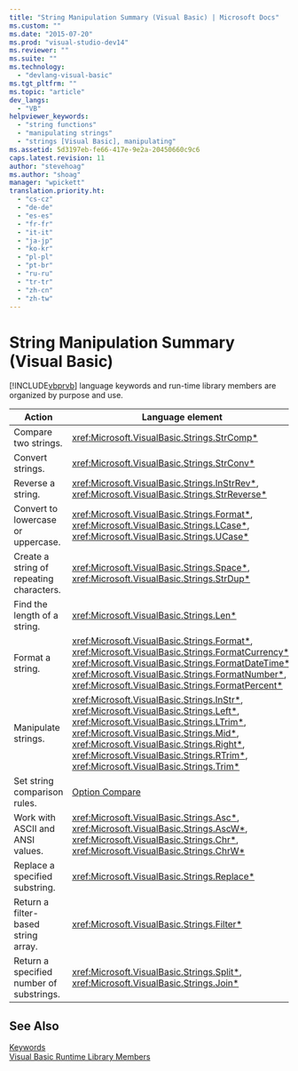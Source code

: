 ```yaml
---
title: "String Manipulation Summary (Visual Basic) | Microsoft Docs"
ms.custom: ""
ms.date: "2015-07-20"
ms.prod: "visual-studio-dev14"
ms.reviewer: ""
ms.suite: ""
ms.technology: 
  - "devlang-visual-basic"
ms.tgt_pltfrm: ""
ms.topic: "article"
dev_langs: 
  - "VB"
helpviewer_keywords: 
  - "string functions"
  - "manipulating strings"
  - "strings [Visual Basic], manipulating"
ms.assetid: 5d3197eb-fe66-417e-9e2a-20450660c9c6
caps.latest.revision: 11
author: "stevehoag"
ms.author: "shoag"
manager: "wpickett"
translation.priority.ht: 
  - "cs-cz"
  - "de-de"
  - "es-es"
  - "fr-fr"
  - "it-it"
  - "ja-jp"
  - "ko-kr"
  - "pl-pl"
  - "pt-br"
  - "ru-ru"
  - "tr-tr"
  - "zh-cn"
  - "zh-tw"
---
```

# String Manipulation Summary (Visual Basic)
[!INCLUDE[vbprvb](../../../csharp/programming-guide/concepts/linq/includes/vbprvb_md.md)] language keywords and run-time library members are organized by purpose and use.  
  
|Action|Language element|  
|------------|----------------------|  
|Compare two strings.|<xref:Microsoft.VisualBasic.Strings.StrComp*>|  
|Convert strings.|<xref:Microsoft.VisualBasic.Strings.StrConv*>|  
|Reverse a string.|<xref:Microsoft.VisualBasic.Strings.InStrRev*>, <xref:Microsoft.VisualBasic.Strings.StrReverse*>|  
|Convert to lowercase or uppercase.|<xref:Microsoft.VisualBasic.Strings.Format*>, <xref:Microsoft.VisualBasic.Strings.LCase*>, <xref:Microsoft.VisualBasic.Strings.UCase*>|  
|Create a string of repeating characters.|<xref:Microsoft.VisualBasic.Strings.Space*>, <xref:Microsoft.VisualBasic.Strings.StrDup*>|  
|Find the length of a string.|<xref:Microsoft.VisualBasic.Strings.Len*>|  
|Format a string.|<xref:Microsoft.VisualBasic.Strings.Format*>, <xref:Microsoft.VisualBasic.Strings.FormatCurrency*>, <xref:Microsoft.VisualBasic.Strings.FormatDateTime*>, <xref:Microsoft.VisualBasic.Strings.FormatNumber*>, <xref:Microsoft.VisualBasic.Strings.FormatPercent*>|  
|Manipulate strings.|<xref:Microsoft.VisualBasic.Strings.InStr*>, <xref:Microsoft.VisualBasic.Strings.Left*>, <xref:Microsoft.VisualBasic.Strings.LTrim*>, <xref:Microsoft.VisualBasic.Strings.Mid*>, <xref:Microsoft.VisualBasic.Strings.Right*>, <xref:Microsoft.VisualBasic.Strings.RTrim*>, <xref:Microsoft.VisualBasic.Strings.Trim*>|  
|Set string comparison rules.|[Option Compare](../../../visual-basic/language-reference/statements/option-compare-statement.md)|  
|Work with ASCII and ANSI values.|<xref:Microsoft.VisualBasic.Strings.Asc*>, <xref:Microsoft.VisualBasic.Strings.AscW*>, <xref:Microsoft.VisualBasic.Strings.Chr*>, <xref:Microsoft.VisualBasic.Strings.ChrW*>|  
|Replace a specified substring.|<xref:Microsoft.VisualBasic.Strings.Replace*>|  
|Return a filter-based string array.|<xref:Microsoft.VisualBasic.Strings.Filter*>|  
|Return a specified number of substrings.|<xref:Microsoft.VisualBasic.Strings.Split*>, <xref:Microsoft.VisualBasic.Strings.Join*>|  
  
## See Also  
 [Keywords](../../../visual-basic/language-reference/keywords/index.md)   
 [Visual Basic Runtime Library Members](../../../visual-basic/language-reference/runtime-library-members.md)